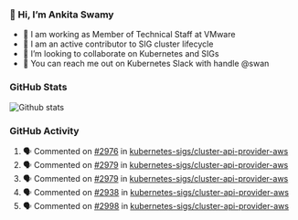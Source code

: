 ### 👋 Hi, I’m Ankita Swamy 

- 💼 I am working as Member of Technical Staff at VMware
- 👀 I am an active contributor to SIG cluster lifecycle 
- 💞️ I’m looking to collaborate on Kubernetes and SIGs
- 💬 You can reach me out on Kubernetes Slack with handle @swan

### GitHub Stats
![Github stats](https://github-readme-stats.vercel.app/api?username=Ankitasw&count_private=true&show_icons=true&theme=tokyonight)

### GitHub Activity 
<!--START_SECTION:activity-->
1. 🗣 Commented on [#2976](https://github.com/kubernetes-sigs/cluster-api-provider-aws/issues/2976) in [kubernetes-sigs/cluster-api-provider-aws](https://github.com/kubernetes-sigs/cluster-api-provider-aws)
2. 🗣 Commented on [#2979](https://github.com/kubernetes-sigs/cluster-api-provider-aws/issues/2979) in [kubernetes-sigs/cluster-api-provider-aws](https://github.com/kubernetes-sigs/cluster-api-provider-aws)
3. 🗣 Commented on [#2979](https://github.com/kubernetes-sigs/cluster-api-provider-aws/issues/2979) in [kubernetes-sigs/cluster-api-provider-aws](https://github.com/kubernetes-sigs/cluster-api-provider-aws)
4. 🗣 Commented on [#2938](https://github.com/kubernetes-sigs/cluster-api-provider-aws/issues/2938) in [kubernetes-sigs/cluster-api-provider-aws](https://github.com/kubernetes-sigs/cluster-api-provider-aws)
5. 🗣 Commented on [#2998](https://github.com/kubernetes-sigs/cluster-api-provider-aws/issues/2998) in [kubernetes-sigs/cluster-api-provider-aws](https://github.com/kubernetes-sigs/cluster-api-provider-aws)
<!--END_SECTION:activity-->

